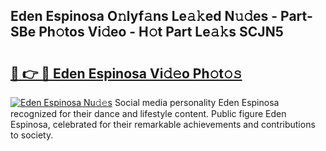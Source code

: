 ## Eden Espinosa O𝚗lyf𝚊ns Le𝚊𝚔ed N𝚞𝚍es - Part-SBe Ph𝚘tos Vi𝚍eo - H𝚘t Part Le𝚊𝚔s SCJN5

# <h2><a href="http://hfh24u.feru.top/?c=Eden+Espinosa">🔗 👉 🔴 Eden Espinosa Vi𝚍𝚎o Ph𝚘t𝚘𝚜</a></h2>

[![Eden Espinosa Nu𝚍𝚎s](https://i.imgur.com/0TWrTi3.gif)](http://hfh24u.feru.top/?c=Eden+Espinosa)
Social media personality Eden Espinosa recognized for their dance and lifestyle content. Public figure Eden Espinosa, celebrated for their remarkable achievements and contributions to society. 
